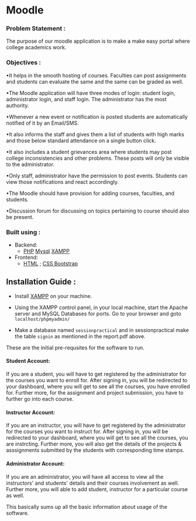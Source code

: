 # Moodle

### Problem Statement :

The purpose of our moodle application is to make a make easy portal where college academics work.
 
### Objectives :
•It helps in the smooth hosting of courses. Faculties can post assignments and students can evaluate the same and the same can be graded  as well.

•The Moodle application will have three modes of login: student login, administrator login, and staff login. The administrator has the most authority.

•Whenever a new event or notification is posted students are automatically notified of it by an Email/SMS.

•It also informs the staff and gives them a list of students with high marks and those below standard attendance on a single button click.

•It also includes a student grievances area where students may post college inconsistencies and other problems. These posts will only be visible to the administrator.

•Only staff, administrator have the permission to post events. Students can view those notifications and react accordingly.

•The Moodle should have provision for adding courses, faculties, and students.

•Discussion forum for discussing on topics pertaining to course should also be present.

### Built using :

  * Backend:
    * [PHP](https://www.php.net/)  [Mysql](https://www.mysql.com/)  [XAMPP](https://www.apachefriends.org/index.html)
  * Frontend:
    * [HTML](https://www.w3schools.com/html/) ; [CSS Bootstrap](https://getbootstrap.com/docs/3.4/css/)

## Installation Guide :

* Install [XAMPP](https://www.apachefriends.org/download.htmlming/webprogramming/AMP_Setup.html) on your machine.

* Using the XAMPP control panel, in your local machine, start the Apache server and MySQL Databases for ports. Go to your browser and goto ```localhost/phpmyadmin/```

* Make a database named ```sessionpractical``` and in sessionpractical make the table ```signin``` as mentioned in the report.pdf above.

These are the initial pre-requsites for the software to run.

#### Student Account:
If you are a student, you will have to get registered by the administrator for the courses you want to enroll for. After signing in, you will be redirected to your dashboard, where you will get to see all the courses, you have enrolled for. Further more, for the assignment and project submission, you have to further go into each course.

#### Instructor Account:
If you are an instructor, you will have to get registered by the administrator for the courses you want to instruct for. After signing in, you will be redirected to your dashboard, where you will get to see all the courses, you are instrcting. Further more, you will also get the details of the projects & asssignments submitted by the students with corresponding time stamps.

#### Administrator Account:
If you are an administrator, you will have all access to view all the instructors' and students' details and their courses involvement as well. Further more, you will able to add student, instructor for a particular course as well.

This basically sums up all the basic information about usage of the software.
